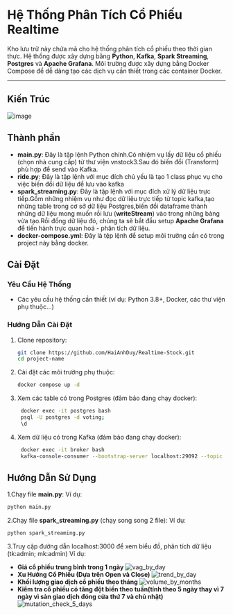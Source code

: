 # Hệ Thống Phân Tích Cổ Phiếu Realtime

Kho lưu trữ này chứa mã cho hệ thống phân tích cổ phiếu theo thời gian thực. Hệ thống được xây dựng bằng **Python**, **Kafka**, **Spark Streaming**, **Postgres** và **Apache Grafana**. Môi trường được xây dựng bằng Docker Compose để dễ dàng tạo các dịch vụ cần thiết trong các container Docker.

---


## Kiến Trúc

![image](https://github.com/user-attachments/assets/302a2dc0-9581-4804-848d-d0d76fa7e6c3)

## Thành phần

- **main.py**: Đây là tập lệnh Python chính.Có nhiệm vụ lấy dữ liệu cổ phiếu (chọn nhà cung cấp) từ thư viện vnstock3.Sau đó biến đổi (Transform) phù hợp để send vào Kafka.
- **ride.py**: Đây là tập lệnh với mục đích chủ yếu là tạo 1 class phục vụ cho việc biến đổi dữ liệu để lưu vào kafka
- **spark_streaming.py**: Đây là tập lệnh với mục đích xử lý dữ liệu trực tiếp.Gồm những nhiệm vụ như đọc dữ liệu trực tiếp từ topic kafka,tạo những table trong cơ sở dữ liệu Postgres,biến đổi dataframe thành những dữ liệu mong muốn rồi lưu (**writeStream**) vào trong những bảng vừa tạo.Rồi đống dữ liệu đó, chúng ta sẽ bắt đầu setup **Apache Grafana** để tiến hành trực quan hoá - phân tích dữ liệu.
- **docker-compose.yml**: Đây là tệp lệnh để setup môi trường cần có trong project này bằng docker.

## Cài Đặt

### Yêu Cầu Hệ Thống

- Các yêu cầu hệ thống cần thiết (ví dụ: Python 3.8+, Docker, các thư viện phụ thuộc...)

### Hướng Dẫn Cài Đặt

1. Clone repository:
    ```bash
    git clone https://github.com/HaiAnhDuy/Realtime-Stock.git
    cd project-name
    ```
2. Cài đặt các môi trường phụ thuộc:
    ```bash
    docker compose up -d
    ```
3. Xem các table có trong Postgres (đảm bảo đang chạy docker):
   ```bash
    docker exec -it postgres bash
    psql -U postgres -d voting;
    \d
    ```
4. Xem dữ liệu có trong Kafka (đảm bảo đang chạy docker):
   ```bash
    docker exec -it broker bash
    kafka-console-consumer --bootstrap-server localhost:29092 --topic stock_topic --from-beginning
    ```

## Hướng Dẫn Sử Dụng
1.Chạy file **main.py**:
Ví dụ:
```bash
python main.py
```
2.Chạy file **spark_streaming.py** (chạy song song 2 file):
Ví dụ:
```bash
python spark_streaming.py
```
3.Truy cập đường dẫn localhost:3000 để xem biểu đồ, phân tích dữ liệu (tk:admin; mk:admin)
Ví dụ:
- **Giá cổ phiếu trung bình trong 1 ngày**
![vag_by_day](https://github.com/user-attachments/assets/84a5b8e2-bfad-4498-8a1b-c11773d72db1)
- **Xu Hướng Cổ Phiếu (Dựa trên Open và Close)**
![trend_by_day](https://github.com/user-attachments/assets/02511aa7-8d4e-42b2-8542-5511b5e8efd6)
- **Khối lượng giao dịch cổ phiếu theo tháng**
![volume_by_months](https://github.com/user-attachments/assets/0fffe2ba-d881-48c8-8075-9b5ec6991838)
- **Kiểm tra cổ phiếu có tăng đột biến theo tuần(tính theo 5 ngày thay vì 7 ngày vì sàn giao dịch đóng cửa thứ 7 và chủ nhật)**
![mutation_check_5_days](https://github.com/user-attachments/assets/6b16f2b8-f200-452a-8ec4-428bd8ff5371)


